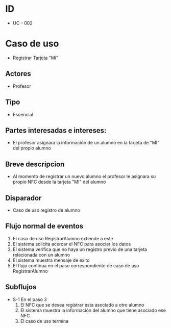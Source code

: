 # ID
- UC - 002
  
# Caso de uso
* Registrar Tarjeta "Mi"
   
## Actores
* Profesor
  
## Tipo 
* Escencial
   
## Partes interesadas e intereses:
- El profesor asignara la información de un alumno en la tarjeta de "MI" del propio alumno
  
## Breve descripcion
- Al momento de registrar un nuevo alumno el profesor le asignara su propio NFC desde la tarjeta "MI" del alumno
  
## Disparador
- Caso de uso registro de alumno

## Flujo normal de eventos
1. El caso de uso RegistrarAlumno extiende a este
2. El sistema solicita acercar el NFC para asociar los datos
3. El sistema verifica que no haya un registro previo de una tarjeta relacionada con un alumno
4. El sistema muestra mensaje de exito
5. El flujo continua en el paso correspondiente de caso de uso RegistrarAlumno

   
## Subflujos
- S-1 En el paso 3
    1. El NFC que se desea registrar esta asociado a otro alumno
    2. El sistema muestra la información del alumno que tiene asociado ese NFC
    3. El caso de uso termina

